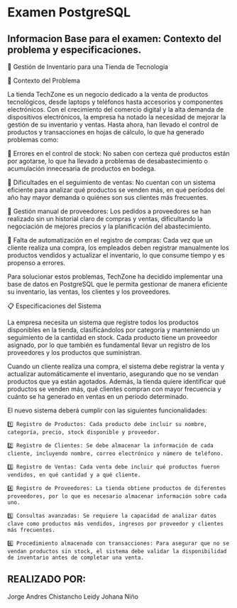 # Examen PostgreSQL

## Informacion Base para el examen: Contexto del problema y especificaciones.


🏪 Gestión de Inventario para una Tienda de Tecnología


📌 Contexto del Problema

La tienda TechZone es un negocio dedicado a la venta de productos tecnológicos, desde laptops y teléfonos hasta accesorios y componentes electrónicos. Con el crecimiento del comercio digital y la alta demanda de dispositivos electrónicos, la empresa ha notado la necesidad de mejorar la gestión de su inventario y ventas. Hasta ahora, han llevado el control de productos y transacciones en hojas de cálculo, lo que ha generado problemas como:

🔹 Errores en el control de stock: No saben con certeza qué productos están por agotarse, lo que ha llevado a problemas de desabastecimiento o acumulación innecesaria de productos en bodega.

🔹 Dificultades en el seguimiento de ventas: No cuentan con un sistema eficiente para analizar qué productos se venden más, en qué períodos del año hay mayor demanda o quiénes son sus clientes más frecuentes.

🔹 Gestión manual de proveedores: Los pedidos a proveedores se han realizado sin un historial claro de compras y ventas, dificultando la negociación de mejores precios y la planificación del abastecimiento.

🔹 Falta de automatización en el registro de compras: Cada vez que un cliente realiza una compra, los empleados deben registrar manualmente los productos vendidos y actualizar el inventario, lo que consume tiempo y es propenso a errores.

Para solucionar estos problemas, TechZone ha decidido implementar una base de datos en PostgreSQL que le permita gestionar de manera eficiente su inventario, las ventas, los clientes y los proveedores.


📋 Especificaciones del Sistema

La empresa necesita un sistema que registre todos los productos disponibles en la tienda, clasificándolos por categoría y manteniendo un seguimiento de la cantidad en stock. Cada producto tiene un proveedor asignado, por lo que también es fundamental llevar un registro de los proveedores y los productos que suministran.

Cuando un cliente realiza una compra, el sistema debe registrar la venta y actualizar automáticamente el inventario, asegurando que no se vendan productos que ya están agotados. Además, la tienda quiere identificar qué productos se venden más, qué clientes compran con mayor frecuencia y cuánto se ha generado en ventas en un período determinado.


El nuevo sistema deberá cumplir con las siguientes funcionalidades:

	1️⃣ Registro de Productos: Cada producto debe incluir su nombre, categoría, precio, stock disponible y proveedor.

	2️⃣ Registro de Clientes: Se debe almacenar la información de cada cliente, incluyendo nombre, correo electrónico y número de teléfono.

	3️⃣ Registro de Ventas: Cada venta debe incluir qué productos fueron vendidos, en qué cantidad y a qué cliente.

	4️⃣ Registro de Proveedores: La tienda obtiene productos de diferentes proveedores, por lo que es necesario almacenar información sobre cada uno.

	5️⃣ Consultas avanzadas: Se requiere la capacidad de analizar datos clave como productos más vendidos, ingresos por proveedor y clientes más frecuentes.

	6️⃣ Procedimiento almacenado con transacciones: Para asegurar que no se vendan productos sin stock, el sistema debe validar la disponibilidad de inventario antes de completar una venta.

## REALIZADO POR: 
Jorge Andres Chistancho
Leidy Johana Niño
